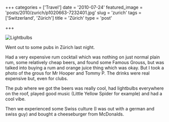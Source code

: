 +++
categories = ['Travel']
date = '2010-07-24'
featured_image = 'posts/2010/zurich/p1020663-7232401.jpg'
slug = 'zurich'
tags = ['Switzerland', 'Zürich']
title = 'Zürich'
type = 'post'

+++

![Lightbulbs](p1020663-7232401.jpg)

Went out to some pubs in Zürich last night.

Had a very expensive rum cocktail which was nothing on just normal plain rum, some relatively cheap beers, and found some Famous Grouss, but was talked into buying a rum and orange juice thing which was okay. But I took a photo of the grous for Mr Hooper and Tommy P. The drinks were real expensive but, even for clubs.

The pub where we got the beers was really cool, had lightbulbs everywhere on the roof, played good music (Little Yellow Spider for example) and had a cool vibe.

Then we experienced some Swiss culture (I was out with a german and swiss guy) and bought a cheeseburger from McDonalds.